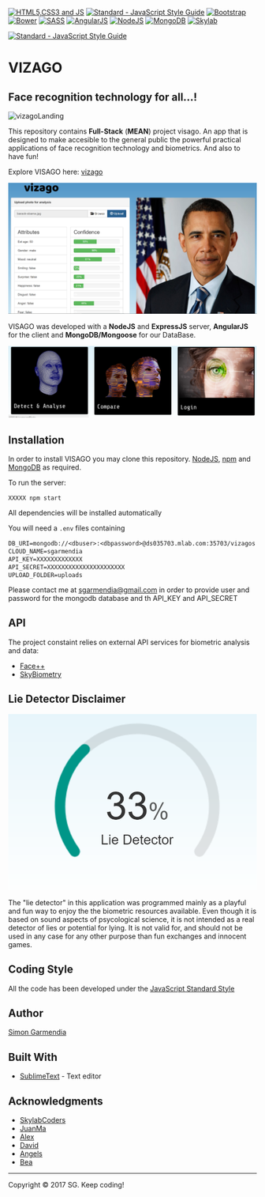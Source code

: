 [![HTML5,CSS3 and JS](https://github.com/FransLopez/logo-images/blob/master/logos/html5-css3-js.png)](http://www.w3.org/) [![Standard - JavaScript Style Guide](https://cdn.rawgit.com/feross/standard/master/badge.svg)](https://github.com/feross/standard)  [![Bootstrap](https://github.com/FransLopez/logo-images/blob/master/logos/bootstrap.png)](http://getbootstrap.com/)  [![Bower](https://github.com/FransLopez/logo-images/blob/master/logos/bower.png)](https://bower.io/) [![SASS](https://github.com/FransLopez/logo-images/blob/master/logos/sass.png)](http://sass-lang.com/)  [![AngularJS](https://github.com/FransLopez/logo-images/blob/master/logos/angularjs.png)](https://angularjs.org/) [![NodeJS](https://github.com/FransLopez/logo-images/blob/master/logos/nodejs.png)](https://nodejs.org/) [![MongoDB](https://github.com/FransLopez/logo-images/blob/master/logos/mongodb.png)](https://www.mongodb.com/) [![Skylab](https://github.com/FransLopez/logo-images/blob/master/logos/skylab-56.png)](http://www.skylabcoders.com/)  
 

[![Standard - JavaScript Style Guide](https://img.shields.io/badge/code%20style-standard-brightgreen.svg)](http://standardjs.com/)

# VIZAGO

## Face recognition technology for all...!


![vizagoLanding](public/img/landing.png)


This repository contains **Full-Stack** (**MEAN**) project visago. An app that is designed to make accesible to the general public the powerful practical applications of face recognition technology and biometrics. And also to have fun! 

Explore VISAGO here: [vizago](https://vizago.herokuapp.com/#!/)


![analysisExample](public/img/analysis.png)


VISAGO was developed with a **NodeJS** and **ExpressJS** server, **AngularJS** for the client and **MongoDB/Mongoose** for our DataBase.


![vizagoOptions](public/img/options.png)


## Installation

In order to install VISAGO you may clone this repository. [NodeJS](https://nodejs.org/), [npm](https://www.npmjs.com/) and [MongoDB](https://www.mongodb.com/) as required.

To run the server: 
```
XXXXX npm start
```
All dependencies will be installed automatically

You will need a ```.env``` files containing
```
DB_URI=mongodb://<dbuser>:<dbpassword>@ds035703.mlab.com:35703/vizagos
CLOUD_NAME=sgarmendia
API_KEY=XXXXXXXXXXXXX
API_SECRET=XXXXXXXXXXXXXXXXXXXXXX
UPLOAD_FOLDER=uploads
```

Please contact me at sgarmendia@gmail.com in order to provide user and password for the mongodb database and th API_KEY and API_SECRET

## API
The project constaint relies on external API services for biometric analysis and data:

* [Face++](https://www.faceplusplus.com/)
* [SkyBiometry](https://skybiometry.com/)


## Lie Detector Disclaimer

![lieDetector](public/img/lie.png)

The "lie detector" in this application was programmed mainly as a playful and fun way to enjoy the the biometric resources available. Even though it is based on sound aspects of psycological science, it is not intended as a real detector of lies or potential for lying. It is not valid for, and should not be used in any case for any other purpose than fun exchanges and innocent games. 

## Coding Style

All the code has been developed under the [JavaScript Standard Style](http://standardjs.com/)


## Author

[Simon Garmendia](https://github.com/sgarmendia)


## Built With

* [SublimeText](http://https://https:/npmdejs.org/www.sublimetext.com) - Text editor


## Acknowledgments

- [SkylabCoders](https://github.com/SkylabCoders)
- [JuanMa](https://github.com/juanmaguitar)
- [Alex](https://github.com/agandia9) 
- [David]()
- [Angels]()
- [Bea]()

---

Copyright © 2017 SG. Keep coding!